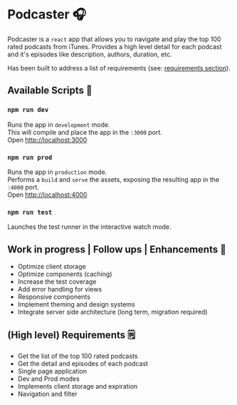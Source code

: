 
# Podcaster 🎧

Podcaster is a `react` app that allows you to navigate and play the top 100 rated podcasts from iTunes.
Provides a high level detail for each podcast and it's episodes like description, authors, duration, etc. 

Has been built to address a list of requirements (see: [requirements section](https://github.com/agustisera1/podcasts-player#high-level-requirements-%EF%B8%8F)).

## Available Scripts 🧰
### `npm run dev`
Runs the app in `development` mode.\
This will compile and place the app in the `:3000` port.\
Open [http://localhost:3000](http://localhost:3000)

### `npm run prod`
Runs the app in `production` mode.\
Performs a `build` and `serve` the assets, exposing the resulting app in the `:4000` port.\
Open [http://localhost:4000](http://localhost:4000)

### `npm run test`
Launches the test runner in the interactive watch mode.

## Work in progress | Follow ups | Enhancements 💅
- Optimize client storage
- Optimize components (caching)
- Increase the test coverage
- Add error handling for views
- Responsive components
- Implement theming and design systems
- Integrate server side architecture (long term, migration required)

## (High level) Requirements 🗒️
- Get the list of the top 100 rated podcasts
- Get the detail and episodes of each podcast
- Single page application
- Dev and Prod modes
- Implements client storage and expiration
- Navigation and filter

